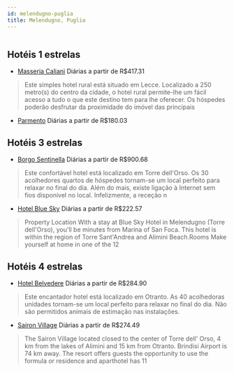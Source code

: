 ```yaml
---
id: melendugno-puglia
title: Melendugno, Puglia
---
```


<center><img src="https://photos.hotelbeds.com/giata/27/270935/270935a_hb_a_001.jpg" alt="" /></center>


## Hotéis 1 estrelas

-    [Masseria Caliani](https://www.hurb.com/hoteis/melendugno/masseria-caliani-JNP-JP598109?cmp=18055) Diárias a partir de R$417.31
   > Este simples hotel rural está situado em Lecce. Localizado a 250 metro(s) do centro da cidade, o hotel rural permite-lhe um fácil acesso a tudo o que este destino tem para lhe oferecer. Os hóspedes poderão desfrutar da proximidade do imóvel das principais
-    [Parmento](https://www.hurb.com/hoteis/melendugno/parmento-JNP-JP021279?cmp=18055) Diárias a partir de R$180.03
   > 

## Hotéis 3 estrelas

-    [Borgo Sentinella](https://www.hurb.com/hoteis/melendugno/borgo-sentinella-JNP-JP698086?cmp=18055) Diárias a partir de R$900.68
   > Este confortável hotel está localizado em Torre dell&apos;Orso. Os 30 acolhedores quartos de hóspedes tornam-se um local perfeito para relaxar no final do dia. Além do mais, existe ligação à Internet sem fios disponível no local. Infelizmente, a receção n
-    [Hotel Blue Sky](https://www.hurb.com/hoteis/melendugno/hotel-blue-sky-JNP-JP473173?cmp=18055) Diárias a partir de R$222.57
   > Property Location With a stay at Blue Sky Hotel in Melendugno (Torre dell&apos;Orso), you&apos;ll be minutes from Marina of San Foca. This hotel is within the region of Torre Sant&apos;Andrea and Alimini Beach.Rooms Make yourself at home in one of the 12 

## Hotéis 4 estrelas

-    [Hotel Belvedere](https://www.hurb.com/hoteis/melendugno/hotel-belvedere-JNP-JP807380?cmp=18055) Diárias a partir de R$284.90
   > Este encantador hotel está localizado em Otranto. As 40 acolhedoras unidades tornam-se um local perfeito para relaxar no final do dia. Não são permitidos animais de estimação nas instalações. 
-    [Sairon Village](https://www.hurb.com/hoteis/melendugno/sairon-village-JNP-JP337798?cmp=18055) Diárias a partir de R$274.49
   > The Sairon Village located closed to the center of Torre dell&apos; Orso, 4 km from the lakes of Alimini and 15 km from Otranto. Brindisi Airport is 74 km away. The resort offers guests the opportunity to use the formula or residence and aparthotel has 11
